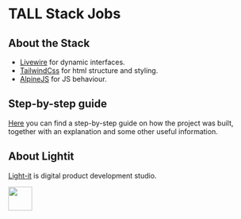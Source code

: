 # TALL Stack Jobs

## About the Stack
- [Livewire](https://github.com/livewire/livewire) for dynamic interfaces.
- [TailwindCss](https://github.com/tailwindcss) for html structure and styling.
- [AlpineJS](https://github.com/alpinejs/alpine) for JS behaviour.

## Step-by-step guide
[Here](https://lightit.io/blog/how-to-do-a-job-board-with-the-tall-stack/) you can find a step-by-step guide on how the project was built, together with an explanation and some other useful information. 

## About Lightit
[Light-it](https://lightit.io) is digital product development studio. 

<img src="https://avatars1.githubusercontent.com/u/39625568?s=200&v=4" width="48">

